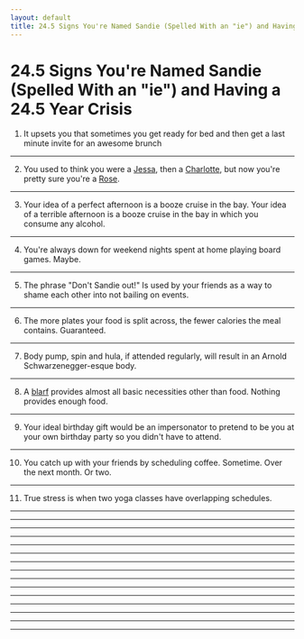 ```yaml
---
layout: default
title: 24.5 Signs You're Named Sandie (Spelled With an "ie") and Having a 24.5 Year Crisis
---
```


24.5 Signs You're Named Sandie (Spelled With an "ie") and Having a 24.5 Year Crisis
====

<!-- 1 -->
1. It upsets you that sometimes you get ready for bed and then get a last minute invite for an awesome brunch
----

<!-- 2 -->
2. You used to think you were a [Jessa](http://girls.wikia.com/wiki/Jessa_Johansson), then a [Charlotte](http://en.wikipedia.org/wiki/Charlotte_York), but now you're pretty sure you're a [Rose](http://en.wikipedia.org/wiki/Rose_Nylund).
----

<!-- 3 -->
3. Your idea of a perfect afternoon is a booze cruise in the bay. Your idea of a terrible afternoon is a booze cruise in the bay in which you consume any alcohol.
----

<!-- 4 -->
4. You're always down for weekend nights spent at home playing board games. Maybe.
----

<!-- 5 -->
5. The phrase "Don't Sandie out!" Is used by your friends as a way to shame each other into not bailing on events.
----

<!-- 6 -->
6. The more plates your food is split across, the fewer calories the meal contains. Guaranteed.
----

<!-- 7 -->
7. Body pump, spin and hula, if attended regularly, will result in an Arnold Schwarzenegger-esque body.
----

<!-- 8 -->
8. A [blarf](http://store.americanapparel.net/the-circle-scarf_rsa0503s) provides almost all basic necessities other than food. Nothing provides enough food.
----

<!-- 9 -->
9. Your ideal birthday gift would be an impersonator to pretend to be you at your own birthday party so you didn't have to attend.
----

<!-- 10 -->
10. You catch up with your friends by scheduling coffee. Sometime. Over the next month. Or two.
----

<!-- 11-->
11. True stress is when two yoga classes have overlapping schedules.
----

<!-- 12 -->

----

<!-- 13 -->
----

<!-- 14 -->
----

<!-- 15 -->
----

<!-- 16 -->
----

<!-- 17 -->
----

<!-- 18 -->
----

<!-- 19 -->
----

<!-- 20 -->
----

<!-- 21 -->
----

<!-- 22 -->
----

<!-- 23 -->
----

<!-- 24 -->
----

<!-- 24.5 -->
----
